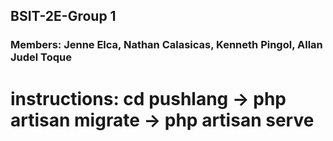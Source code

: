 ## BSIT-2E-Group 1

### Members: Jenne Elca, Nathan Calasicas, Kenneth Pingol, Allan Judel Toque

# instructions: cd pushlang -> php artisan migrate -> php artisan serve
